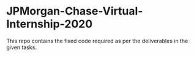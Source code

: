 # JPMorgan-Chase-Virtual-Internship-2020
This repo contains the fixed code required as per the deliverables in the given tasks.
